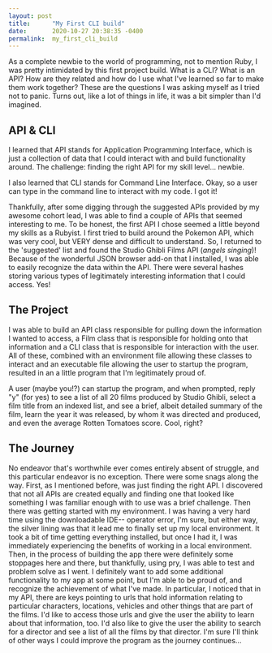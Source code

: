 ```yaml
---
layout: post
title:      "My First CLI build"
date:       2020-10-27 20:38:35 -0400
permalink:  my_first_cli_build
---
```



As a complete newbie to the world of programming, not to mention Ruby, I was pretty intimidated by this first project build. What is a CLI? What is an API? How are they related and how do I use what I've learned so far to make them work together? These are the questions I was asking myself as I tried not to panic. Turns out, like a lot of things in life, it was a bit simpler than I'd imagined. 

## API & CLI

I learned that API stands for Application Programming Interface, which is just a collection of data that I could interact with and build functionality around. The challenge: finding the right API for my skill level... newbie. 

I also learned that CLI stands for Command Line Interface. Okay, so a user can type in the command line to interact with my code. I got it! 

Thankfully, after some digging through the suggested APIs provided by my awesome cohort lead, I was able to find a couple of APIs that seemed interesting to me. To be honest, the first API I chose seemed a little beyond my skills as a Rubyist. I first tried to build around the Pokemon API, which was very cool, but VERY dense and difficult to understand. So, I returned to the 'suggested' list and found the Studio Ghibli Films API (*angels singing*)! Because of the wonderful JSON browser add-on that I installed, I was able to easily recognize the data within the API. There were several hashes storing various types of legitimately interesting information that I could access. Yes!  

## The Project

I was able to build an API class responsible for pulling down the information I wanted to access, a Film class that is responsible for holding onto that information and a CLI class that is responsible for interaction with the user. All of these, combined with an environment file allowing these classes to interact and an executable file allowing the user to startup the program, resulted in an a little program that I'm legitimately proud of. 

A user (maybe you!?) can startup the program, and when prompted, reply "y" (for yes) to see a list of all 20 films produced by Studio Ghibli, select a film title from an indexed list, and see a brief, albeit detailed summary of the film, learn the year it was released, by whom it was directed and produced, and even the average Rotten Tomatoes score. Cool, right? 

## The Journey

No endeavor that's worthwhile ever comes entirely absent of struggle, and this particular endeavor is no exception. There were some snags along the way.  First, as I mentioned before, was just finding the right API. I discovered that not all APIs are created equally and finding one that looked like something I was familiar enough with to use was a brief challenge. Then there was getting started with my environment. I was having a very hard time using the downloadable IDE-- operator error, I'm sure, but either way, the silver lining was that it lead me to finally set up my local environment. It took a bit of time getting everything installed, but once I had it, I was immediately experiencing the benefits of working in a local environment. Then, in the process of building the app there were definitely some stoppages here and there, but thankfully, using pry, I was able to test and problem solve as I went. I definitely want to add some additional functionality to my app at some point, but I'm able to be proud of, and recognize the achievement of what I've made. In particular, I noticed that in my API, there are keys pointing to urls that hold information relating to particular characters, locations, vehicles and other things that are part of the films. I'd like to access those urls and give the user the ability to learn about that information, too. I'd also like to give the user the ability to search for a director and see a list of all the films by that director.  I'm sure I'll think of other ways I could improve the program as the journey continues...
